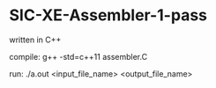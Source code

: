 # SIC-XE-Assembler-1-pass
written in C++

compile: g++ -std=c++11 assembler.C

run: ./a.out <input_file_name> <output_file_name>
